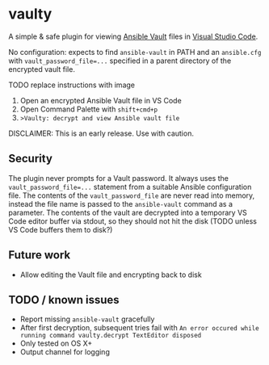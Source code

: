 # vaulty
A simple & safe plugin for viewing [Ansible Vault](https://docs.ansible.com/ansible/playbooks_vault.html)
files in [Visual Studio Code](https://code.visualstudio.com/).

No configuration: expects to find `ansible-vault` in PATH and an `ansible.cfg` with `vault_password_file=...`
specified in a parent directory of the encrypted vault file.

TODO replace instructions with image

1. Open an encrypted Ansible Vault file in VS Code
2. Open Command Palette with `shift+cmd+p`
3. `>Vaulty: decrypt and view Ansible vault file`

DISCLAIMER: This is an early release. Use with caution.

## Security

The plugin never prompts for a Vault password. It always uses the `vault_password_file=...` statement from a suitable Ansible configuration file. The contents of the `vault_password_file` are never read into memory, instead the file name is passed to the `ansible-vault` command as a parameter. The contents of the vault are decrypted into a temporary VS Code editor buffer via stdout, so they should not hit the disk (TODO unless VS Code buffers them to disk?)

## Future work

- Allow editing the Vault file and encrypting back to disk

## TODO / known issues

- Report missing `ansible-vault` gracefully
- After first decryption, subsequent tries fail with `An error occured while running command vaulty.decrypt TextEditor disposed`
- Only tested on OS X+
- Output channel for logging